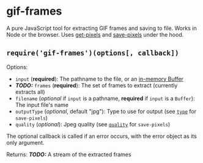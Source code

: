 # gif-frames

A pure JavaScript tool for extracting GIF frames and saving to file. Works in Node or the browser. Uses [get-pixels](https://github.com/scijs/get-pixels) and [save-pixels](https://github.com/scijs/save-pixels) under the hood.

## `require('gif-frames')(options[, callback])`

Options:
* `input` (**required**): The pathname to the file, or an [in-memory Buffer](http://nodejs.org/api/buffer.html)
* ***TODO:*** `frames` (**required**): The set of frames to extract (currently extracts all)
* `filename` (*optional* if `input` is a pathname, **required** if `input` is a `Buffer`): The input file's name
* `outputType` (*optional*, default "jpg"): Type to use for output (see [`type`](https://github.com/scijs/save-pixels#requiresave-pixelsarray-type-options) for `save-pixels`)
* `quality` (*optional*): Jpeg quality (see [`quality`](https://github.com/scijs/save-pixels#requiresave-pixelsarray-type-options) for `save-pixels`)

The optional callback is called if an error occurs, with the error object
as its only argument.

Returns:
***TODO:*** A stream of the extracted frames
